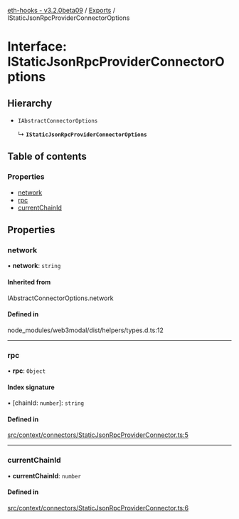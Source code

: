 [eth-hooks - v3.2.0beta09](../README.md) / [Exports](../modules.md) / IStaticJsonRpcProviderConnectorOptions

# Interface: IStaticJsonRpcProviderConnectorOptions

## Hierarchy

- `IAbstractConnectorOptions`

  ↳ **`IStaticJsonRpcProviderConnectorOptions`**

## Table of contents

### Properties

- [network](IStaticJsonRpcProviderConnectorOptions.md#network)
- [rpc](IStaticJsonRpcProviderConnectorOptions.md#rpc)
- [currentChainId](IStaticJsonRpcProviderConnectorOptions.md#currentchainid)

## Properties

### network

• **network**: `string`

#### Inherited from

IAbstractConnectorOptions.network

#### Defined in

node_modules/web3modal/dist/helpers/types.d.ts:12

___

### rpc

• **rpc**: `Object`

#### Index signature

▪ [chainId: `number`]: `string`

#### Defined in

[src/context/connectors/StaticJsonRpcProviderConnector.ts:5](https://github.com/scaffold-eth/eth-hooks/blob/69b2981/src/context/connectors/StaticJsonRpcProviderConnector.ts#L5)

___

### currentChainId

• **currentChainId**: `number`

#### Defined in

[src/context/connectors/StaticJsonRpcProviderConnector.ts:6](https://github.com/scaffold-eth/eth-hooks/blob/69b2981/src/context/connectors/StaticJsonRpcProviderConnector.ts#L6)

